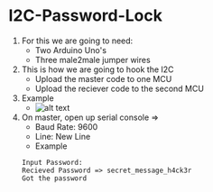 # I2C-Password-Lock
1. For this we are going to need:
	- Two Arduino Uno's
	- Three male2male jumper wires
2. This is how we are going to hook the I2C
	- Upload the master code to one MCU
	- Upload the reciever code to the second MCU
3. Example
	- ![alt text](https://www.arduino.cc/en/uploads/Tutorial/Master_Sender_bb.png)
4. On master, open up serial console =>
	- Baud Rate: 9600
	- Line: New Line
	- Example
	```
	Input Password: 
	Recieved Password => secret_message_h4ck3r
	Got the password
	```
